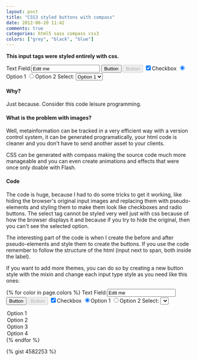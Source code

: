 ```yaml
---
layout: post
title: "CSS3 styled buttons with compass"
date: 2012-06-20 11:42
comments: true
categories: html5 sass compass css3
colors: ["grey", "black", "blue"]
---
```


__This input tags were styled entirely with css.__

<label class="text">
  <span>Text Field:</span><input type="text" class="btn-grey" value="Edit me"/>
</label>
<input type="submit" class="btn-grey" value="Button"/>
<input type="submit" class="btn-grey" value="Button" disabled="disabled"/>
<label class="checkbox">
  <input type="checkbox" class="btn-grey" checked/><span>Checkbox</span>
</label>
<label class="radio">
  <input type="radio" name="radio" value="radio_1" class="btn-grey" checked/><span>Option 1</span>
</label>
<label class="radio">
  <input type="radio" name="radio" value="radio_2" class="btn-grey"/><span>Option 2</span>
</label>
<label class="select">
  <span>Select:</span>
  <select class="btn-grey">
  <option value="volvo">Option 1</option>
  <option value="saab">Option 2</option>
  <option value="mercedes">Option 3</option>
  <option value="audi">Option 4</option>
  </select>
</label>


#### Why?

Just because. Consider this code leisure programming.

#### What is the problem with images?

Well, metainformation can be tracked in a very efficient way with a version control system, it can be generated programatically, your html code is cleaner and you don't have to send another asset to your clients.

CSS can be generated with compass making the source code much more manageable and you can even create animations and effects that were once only doable with Flash.

#### Code

The code is huge, because I had to do some tricks to get it working, like hiding the browser's original input images and replacing them with pseudo-elements and styling them to make them look like checkboxes and radio buttons. The select tag cannot be styled very well just with css because of how the browser displays it and because if you try to hide the original, then you can't see the selected option.

The interesting part of the code is when I create the before and after pseudo-elements and style them to create the buttons. If you use the code remember to follow the structure of the html (input next to span, both inside the label).

If you want to add more themes, you can do so by creating a new button style with the mixin and change each input type style as you need like this ones:

{% for color in page.colors %}
<label class="text">
  <span>Text Field:</span><input type="text" class="btn-{{ color }}" value="Edit me"/>
</label>
<input type="submit" class="btn-{{ color }}" value="Button"/>
<input type="submit" class="btn-{{ color }}" value="Button" disabled="disabled"/>
<label class="checkbox">
  <input type="checkbox" class="btn-{{ color }}" checked/><span>Checkbox</span>
</label>
<label class="radio">
  <input type="radio" name="radio-{{ color }}" value="radio_1" class="btn-{{ color }}" checked/><span>Option 1</span>
</label>
<label class="radio">
  <input type="radio" name="radio-{{ color }}" value="radio_2" class="btn-{{ color }}"/><span>Option 2</span>
</label>
<label class="select">
  <span>Select:</span>
  <select class="btn-{{ color }}">
  <option value="volvo">Option 1</option>
  <option value="saab">Option 2</option>
  <option value="mercedes">Option 3</option>
  <option value="audi">Option 4</option>
  </select>
</label>
{% endfor %}

{% gist 4582253 %}